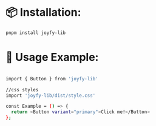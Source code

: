 # 📦 Installation:

```bash
pnpm install joyfy-lib
```

# 🚀 Usage Example:

```bash

import { Button } from 'joyfy-lib'

//css styles
import 'joyfy-lib/dist/style.css'

const Example = () => {
  return <Button variant="primary">Click me!</Button>
};
```
